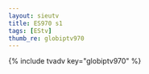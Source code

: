 ```yaml
--- 
layout: sieutv
title: ES970 s1
tags: [EStv]
thumb_re: globiptv970
---
```

{% include tvadv key="globiptv970" %} 
